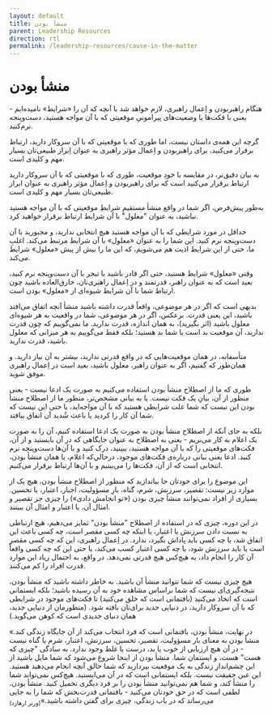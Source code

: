 ```yaml
---
layout: default
title: منشأ بودن
parent: Leadership Resources
direction: rtl
permalink: /leadership-resources/cause-in-the-matter
---
```


# منشأ بودن
هنگام راهبربودن و اِعمال راهبری، لازم خواهد شد با آنچه که آن را «شرایط» نامیده‌ایم - یعنی با فکت‌ها یا وضعیت‌های پیرامونیِ موقعیتی که با آن مواجه هستید، دست‌و‌پنجه نرم‌کنید.

گرچه این همه‌ی داستان نیست، اما طوری که با موقعیتی که با آن سروکار دارید، ارتباط برقرار می‌کنید، برای راهبربودن و اِعمال مؤثر راهبری به‌ عنوان اِبراز طبیعی‌تان بسیار مهم و کلیدی است.

به بیان دقیق‌تر، در مقایسه با خودِ موقعیت، طوری که با موقعیتی که با آن سروکار دارید ارتباط برقرار می‌کنید است که برای راهبربودن و اِعمال مؤثر راهبری به‌ عنوان ابراز طبیعی‌تان بسیار مهم‌ و کلیدی‌ است.

به‌طور پیش‌فرض، اگر شما در واقع منشأ مستقیمِ شرایطِ موقعیتی که با آن مواجه هستید نباشید، به عنوان "معلول" با آن شرایط ارتباط برقرار خواهید کرد.

حداقل در مورد شرایطی که با آن مواجه هستید هیچ انتخابی ندارید، و مجبورید با آن دست‌و‌پنجه نرم کنید. این شما را به عنوان «معلول» با آن شرایط مرتبط می‌کند. اغلبِ ما، حتی از این شرایط اذیت هم می‌شویم، که این ما را بیش از پیش «معلول» شرایط می‌کند. 

وقتی «معلول» شرایط هستید، حتی اگر قادر باشید با تبحر با آن دست‌و‌پنجه نرم کنید، بعید است که به‌ عنوان راهبر، قدرتمند و در اِعمال راهبری‌تان، خارق‌العاده باشید چون ارتباط شما با آن شرایط شیوه‌ای از «معلول» بودن است. 

بدیهی است که اگر در هر موضوعی، واقعاً قدرت داشته باشید منشأ آنچه اتفاق می‌افتد باشید، این یعنی قدرت. برعکس، اگر در هر موضوعی، شما در واقعیت به هر شیوه‌ای معلول باشید (اثر بگیرید)، به همان اندازه، قدرت ندارید. ما نمی‌گوییم که چون قدرت ندارید، آن موقعیت بد است یا شما بد هستید؛ بلکه فقط می‌گوییم به هر میزانی که معلول باشید، قدرت ندارید. 

متأسفانه، در همان موقعیت‌هایی که در واقع قدرتی ندارید، بیشتر به آن نیاز دارید. و همان‌طور که گفتیم، اگر به‌ عنوان راهبر، معلول باشید، بعید است در اِعمال راهبری موفق شوید.

طوری که ما از اصطلاح منشأ بودن استفاده می‌کنیم به صورت یک ادعا نیست - یعنی منظور از آن، بیانِ یک فکت نیست. یا به بیانی مشخص‌تر، منظور ما از اصطلاح منشأ بودن این نیست که شما علت شرایطی هستید که با آن مواجه‌اید، یا حتی این نیست که شما آن کار را کردید یا باعث شُدید آن اتفاق بیافتد.

بلکه به جای آنکه از اصطلاح منشأ بودن به صورت یک ادعا استفاده کنیم، آن را به صورت یک اعلام به کار می‌بریم - یعنی به اصطلاح به‌ عنوان جایگاهی که در آن بایستید و از آن، فکت‌های موقعیتی را که با آن مواجه هستید، ببینید، درک کنید و با آن‌ها دست‌و‌پنجه نرم کنید. ادعا یعنی بیانی درباره‌ی فکت‌های موجود، درحالي‌که اعلام، یا همان منشأ بودن، انتخابی است که از آن، فکت‌ها را می‌بینیم و با آن‌ها ارتباط برقرار می‌کنیم. 

این موضوع را برای خودتان جا بیاندازید که منظور از اصطلاح منشأ بودن، هیچ یک از موارد زیر نیست: تقصیر، سرزنش، شرم، گناه، بارِ مسؤولیت، اجبار، اعتبار، یا تحسين. بسیاری از افراد نمی‌توانند منشأ چیزی بودن («تو انجامش دادی») را چیزی جز تقصیر و امثال آن، یا اعتبار و امثال آن ببینند.

در این دوره، چیزی که در استفاده از اصطلاح "منشأ بودن" تمایز می‌دهیم، هیچ ارتباطی به نسبت دادن سرزنش یا اعتبار، یا اینکه چه کسی مقصر است، چه کسی باعث این اتفاق شد، یا چه کسی باید پاداش بگیرد، ندارد. در اِعمال راهبری، این که چه کسی مقصر است یا باید سرزنش شود، یا چه کسی اعتبار کسب می‌کند، یا حتی این که چه کسی واقعاً آن کار را انجام داد، به هیچ‌کس هیچ قدرتی نمی‌دهد. در واقع، به احتمال زیاد این موارد قدرت افراد را کم می‌کنند. 

هیچ چیزی نیست که شما نتوانید منشأ آن باشید. به خاطر داشته باشید که منشأ بودن، نتیجه‌گیری‌ای نیست که شما براساس مشاهده خود به آن رسیده باشید؛ بلکه ایستمانی است که اتخاذ می‌کنید (بافتمانی است که خلق می‌کنید) تا فکت‌های موجود در شرایطی که با آن سروکار دارید، در دنیایی جدید برای‌تان بافته شود. (منظورمان از دنیایی جدید، همان دنیای جدیدی است که کوهن می‌گوید.)

«در نهایت، منشأ بودن، بافتمانی است که فرد انتخاب می‌کند از آن جایگاه زندگی کند. منشأ بودن به معنای بار مسؤولیت، تقصیر، تحسین، سرزنش، اعتبار، شرم یا گناه نیست - در آن هیچ ارزیابی از خوب یا بد، درست یا غلط وجود ندارد. به سادگی "چیزی که هست" هست، و ایستمان شما. منشأ بودن از اینجا شروع می‌شود که شما مایل باشید از این چشم‌اندازِ زندگی به یک موقعیت بپردازید که شما خالق آنچه انجام می‌دهید هستید. این عین حقیقت نیست. بلکه ایستمانی است که در آن می‌ایستید. هیچ‌کس نمی‌تواند شما را منشأ کند، و شما هم نمی‌توانید منشأ بودن را بر فرد دیگری تحمیل کنید. منشأ بودن، لطفی است که در حق خودتان می‌کنید - بافتمانی قدرت‌بخش که شما را به جایی می‌رساند که در باب زندگی، چیزی برای گفتن داشته باشید.»<sub>(ورنر ارهارد)</sub>
